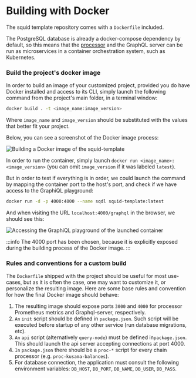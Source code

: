 # Building with Docker

The squid template repository comes with a `Dockerfile` included.

The PostgreSQL database is already a docker-compose dependency by default, so this means that the [processor](../../key-concepts/processor.md) and the GraphQL server can be run as microservices in a container orchestration system, such as Kubernetes.

### Build the project's docker image

In order to build an image of your customized project, provided you do have Docker installed and access to its CLI, simply launch the following command from the project's main folder, in a terminal window:

```bash
docker build . -t <image_name:image_version>
```

Where `image_name` and `image_version` should be substituted with the values that better fit your project.

Below, you can see a screenshot of the Docker image process:

![Building a Docker image of the squid-template](</img/.gitbook/assets/docker-build.png>)

In order to run the container, simply launch `docker run <image_name>:<image_version>` (you can omit `image_version` if it was labeled `latest`).

But in order to test if everything is in order, we could launch the command by mapping the container port to the host's port, and check if we have access to the GraphiQL playground:

```bash
docker run -d -p 4000:4000 --name sqdl squid-template:latest
```

And when visiting the URL `localhost:4000/graphql` in the browser, we should see this:

![Accessing the GraphiQL playground of the launched container](</img/.gitbook/assets/container-graphql.png>)

:::info
The 4000 port has been chosen, because it is explicitly exposed during the building process of the Docker image.
:::

### Rules and conventions for a custom build

The `Dockerfile` shipped with the project should be useful for most use-cases, but as it is often the case, one may want to customize it, or personalize the resulting image. Here are some base rules and convention for how the final Docker image should behave:

1. The resulting image should expose ports `3000` and `4000` for processor Prometheus metrics and Graphql-server, respectively.
2. `An` `init` script should be defined in `package.json`. Such script will be executed before startup of any other service (run database migrations, etc).
3. `An` `api` script (alternatively `query-node`) must be defined in`package.json`. This should launch the api server accepting connections at port 4000.
4. `In` `package.json` there should be a `proc-*` script for every chain processor (e.g. `proc-kusama-balances`).
5. For database connection, the application must consult the following environment variables: `DB_HOST`, `DB_PORT`, `DB_NAME`, `DB_USER`, `DB_PASS`.
